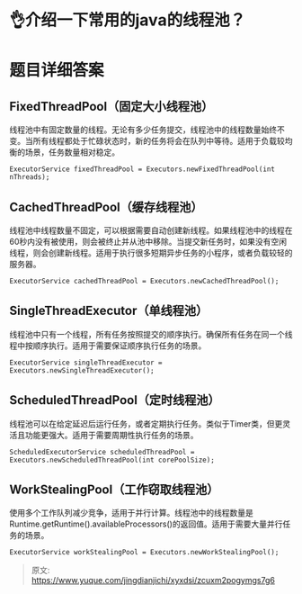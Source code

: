 # 👌介绍一下常用的java的线程池？

# 题目详细答案
## FixedThreadPool（固定大小线程池）
线程池中有固定数量的线程。无论有多少任务提交，线程池中的线程数量始终不变。当所有线程都处于忙碌状态时，新的任务将会在队列中等待。适用于负载较均衡的场景，任务数量相对稳定。

```plain
ExecutorService fixedThreadPool = Executors.newFixedThreadPool(int nThreads);
```

## CachedThreadPool（缓存线程池）
线程池中线程数量不固定，可以根据需要自动创建新线程。如果线程池中的线程在60秒内没有被使用，则会被终止并从池中移除。当提交新任务时，如果没有空闲线程，则会创建新线程。适用于执行很多短期异步任务的小程序，或者负载较轻的服务器。

```plain
ExecutorService cachedThreadPool = Executors.newCachedThreadPool();
```

## SingleThreadExecutor（单线程池）
线程池中只有一个线程，所有任务按照提交的顺序执行。确保所有任务在同一个线程中按顺序执行。适用于需要保证顺序执行任务的场景。

```plain
ExecutorService singleThreadExecutor = Executors.newSingleThreadExecutor();
```

## ScheduledThreadPool（定时线程池）
线程池可以在给定延迟后运行任务，或者定期执行任务。类似于Timer类，但更灵活且功能更强大。适用于需要周期性执行任务的场景。

```plain
ScheduledExecutorService scheduledThreadPool = Executors.newScheduledThreadPool(int corePoolSize);
```

## WorkStealingPool（工作窃取线程池）
使用多个工作队列减少竞争，适用于并行计算。线程池中的线程数量是Runtime.getRuntime().availableProcessors()的返回值。适用于需要大量并行任务的场景。

```plain
ExecutorService workStealingPool = Executors.newWorkStealingPool();
```





> 原文: <https://www.yuque.com/jingdianjichi/xyxdsi/zcuxm2pogymgs7g6>